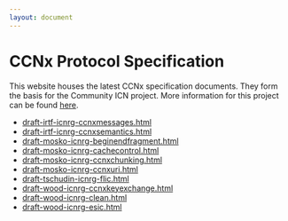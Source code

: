 ```yaml
---
layout: document
---
```


# CCNx Protocol Specification

This website houses the latest CCNx specification documents. They form the basis
for the Community ICN project. More information for this project can be found
<a href="https://wiki.fd.io/view/Cicn">here</a>.

- <a href="build/draft-irtf-icnrg-ccnxmessages.html">draft-irtf-icnrg-ccnxmessages.html</a>
- <a href="build/draft-irtf-icnrg-ccnxsemantics.html">draft-irtf-icnrg-ccnxsemantics.html</a>
- <a href="build/draft-mosko-icnrg-beginendfragment.html">draft-mosko-icnrg-beginendfragment.html</a>
- <a href="build/draft-mosko-icnrg-cachecontrol.html">draft-mosko-icnrg-cachecontrol.html</a>
- <a href="build/draft-mosko-icnrg-ccnxchunking.html">draft-mosko-icnrg-ccnxchunking.html</a>
- <a href="build/draft-mosko-icnrg-ccnxuri.html">draft-mosko-icnrg-ccnxuri.html</a>
- <a href="build/draft-tschudin-icnrg-flic.html">draft-tschudin-icnrg-flic.html</a>
- <a href="build/draft-wood-icnrg-ccnxkeyexchange.html">draft-wood-icnrg-ccnxkeyexchange.html</a>
- <a href="build/draft-wood-icnrg-clean.html">draft-wood-icnrg-clean.html</a>
- <a href="build/draft-wood-icnrg-esic.html">draft-wood-icnrg-esic.html</a>
